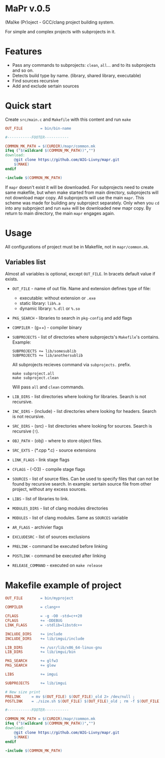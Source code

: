 # MaPr v.0.5

(Ma)ke (Pr)oject - GCC/clang project building system. 

For simple and complex projects with subprojects in it. 

# Features
- Pass any commands to subprojects: `clean`, `all`... and to its subprojects and so on.
- Detects build type by name. (library, shared library, executable)
- Find sources recursive
- Add and exclude sertain sources

# Quick start
Create `src/main.c` and `Makefile` with this content and run `make`
```Makefile
OUT_FILE        = bin/bin-name

#-----------FOOTER-----------

COMMON_MK_PATH = $(CURDIR)/mapr/common.mk
ifeq ("$(wildcard $(COMMON_MK_PATH))","")
download:
	@git clone https://github.com/AIG-Livny/mapr.git
	$(MAKE)
endif

-include $(COMMON_MK_PATH) 
```

If `mapr` doesn't exist it will be downloaded. 
For subprojects need to create same makefile, but when make started from main directory, subprojects will not download mapr copy. All subprojects will use the main `mapr`. This scheme was made for building any subproject separately. Only when you `cd` into any subproject and run `make` will be downloaded new mapr copy. By return to main directory, the main `mapr` engages again.

# Usage
All configurations of project must be in Makefile, not in `mapr/common.mk`.

## Variables list
Almost all variables is optional, except `OUT_FILE`. In bracets default value if exists.

- `OUT_FILE` - name of out file. Name and extension defines type of file:
 	- executable: without extension or `.exe`
	- static library:	`lib%.a`
	- dynamic library:	`%.dll` or `%.so`

- `PKG_SEARCH` - libraries to search in `pkg-config` and add flags 

- `COMPILER` - (g++) - compiler binary

- `SUBPROJECTS` - list of directories where subprojects's `Makefile`'s contains. Example:
    ```
    SUBPROJECTS += lib/somesublib
    SUBPROJECTS += lib/anothersublib
    ```
    All subprojects recieves command via `subprojects.` prefix.
    ```
    make subproject.all
    make subproject.clean
    ```
    Will pass `all` and `clean` commands.

- `LIB_DIRS` - list directories where looking for libraries. Search is not recursive.

- `INC_DIRS` - (include) - list directories where looking for headers. Search is not recursive.

- `SRC_DIRS` - (src) - list directories where looking for sources. Search is recursive (`!`).

- `OBJ_PATH` - (obj) - where to store object files.

- `SRC_EXTS` - (*.cpp *.c) - source extensions

- `LINK_FLAGS` - link stage flags

- `CFLAGS` - (-O3) - compile stage flags

- `SOURCES` - list of source files. Can be used to specify files that can not be found by recursive search. In example: sertain source file from other project, without any excess sources.

- `LIBS` - list of libraries to link.

- `MODULES_DIRS` - list of clang modules directories

- `MODULES` - list of clang modules. Same as `SOURCES` variable

- `AR_FLAGS` - archivier flags

- `EXCLUDESRC` - list of sources exclusions

- `PRELINK` - command be executed before linking

- `POSTLINK` - command be executed after linking

- `RELEASE_COMMAND` - executed on `make release`

# Makefile example of project

```Makefile
OUT_FILE        = bin/myproject

COMPILER 		= clang++

CFLAGS			= -g -O0 -std=c++20 
CFLAGS			+= -DDEBUG
LINK_FLAGS 		= -stdlib=libstdc++

INCLUDE_DIRS    += include
INCLUDE_DIRS    += lib/imgui/include

LIB_DIRS        += /usr/lib/x86_64-linux-gnu
LIB_DIRS        += lib/imgui/bin

PKG_SEARCH      += glfw3
PKG_SEARCH      += glew

LIBS            += imgui

SUBPROJECTS		+= lib/imgui

# New size print
PRELINK		= mv $(OUT_FILE) $(OUT_FILE)_old 2> /dev/null ;
POSTLINK	= ./size.sh $(OUT_FILE) $(OUT_FILE)_old ; rm -f $(OUT_FILE)_old

#-----------FOOTER-----------

COMMON_MK_PATH = $(CURDIR)/mapr/common.mk
ifeq ("$(wildcard $(COMMON_MK_PATH))","")
download:
	@git clone https://github.com/AIG-Livny/mapr.git
	$(MAKE)
endif

-include $(COMMON_MK_PATH) 
```